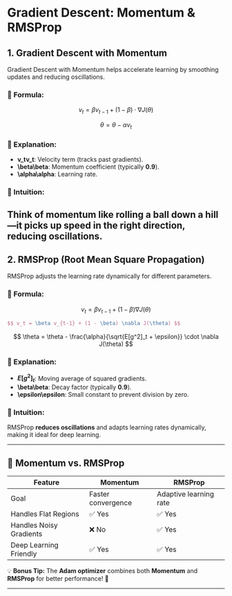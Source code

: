 # Gradient Descent: Momentum & RMSProp

## 1. Gradient Descent with Momentum  
Gradient Descent with Momentum helps accelerate learning by smoothing updates and reducing oscillations.

### 🔹 Formula:
$$
v_t = \beta v_{t-1} + (1 - \beta) \cdot \nabla J(\theta)
$$

$$
\theta = \theta - \alpha v_t
$$

### 🔹 Explanation:
- **v_tv_t**: Velocity term (tracks past gradients).  
- **\beta\beta**: Momentum coefficient (typically **0.9**).  
- **\alpha\alpha**: Learning rate.  

### 🔹 Intuition:
Think of **momentum** like rolling a ball down a hill—it picks up speed in the right direction, reducing oscillations.
---

## 2. RMSProp (Root Mean Square Propagation)  
RMSProp adjusts the learning rate dynamically for different parameters.

### 🔹 Formula:

$$ v_t = \beta v_{t-1} + (1 - \beta) \nabla J(\theta) $$

```latex
$$ v_t = \beta v_{t-1} + (1 - \beta) \nabla J(\theta) $$
```

$$
\theta = \theta - \frac{\alpha}{\sqrt{E[g^2]_t + \epsilon}} \cdot \nabla J(\theta)
$$

### 🔹 Explanation:
- **$E[g^2]_t$**: Moving average of squared gradients.  
- **\beta\beta**: Decay factor (typically **0.9**).  
- **\epsilon\epsilon**: Small constant to prevent division by zero.  

### 🔹 Intuition:
RMSProp **reduces oscillations** and adapts learning rates dynamically, making it ideal for deep learning.

---

## 🚀 Momentum vs. RMSProp
| Feature        | Momentum | RMSProp |
|---------------|---------|---------|
| Goal         | Faster convergence | Adaptive learning rate |
| Handles Flat Regions | ✅ Yes | ✅ Yes |
| Handles Noisy Gradients | ❌ No | ✅ Yes |
| Deep Learning Friendly | ✅ Yes | ✅ Yes |

💡 **Bonus Tip:** The **Adam optimizer** combines both **Momentum** and **RMSProp** for better performance! 🚀

---

